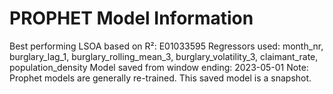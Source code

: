 # PROPHET Model Information

Best performing LSOA based on R²: E01033595
Regressors used: month_nr, burglary_lag_1, burglary_rolling_mean_3, burglary_volatility_3, claimant_rate, population_density
Model saved from window ending: 2023-05-01
Note: Prophet models are generally re-trained. This saved model is a snapshot.
